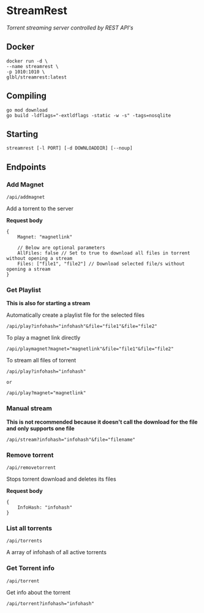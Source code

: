 # StreamRest
*Torrent streaming server controlled by REST API's*

## Docker
```
docker run -d \
--name streamrest \
-p 1010:1010 \
glbl/streamrest:latest
```

## Compiling
```
go mod download
go build -ldflags="-extldflags -static -w -s" -tags=nosqlite
```

## Starting
`streamrest [-l PORT] [-d DOWNLOADDIR] [--noup]`

## Endpoints

### Add Magnet
`/api/addmagnet`

Add a torrent to the server

**Request body**
```
{
    Magnet: "magnetlink"

    // Below are optional parameters
    AllFiles: false // Set to true to download all files in torrent without opening a stream
    Files: ["file1", "file2"] // Download selected file/s without opening a stream
}
```

### Get Playlist

**This is also for starting a stream**

Automatically create a playlist file for the selected files

```
/api/play?infohash="infohash"&file="file1"&file="file2"
```

To play a magnet link directly

```
/api/playmagnet?magnet="magnetlink"&file="file1"&file="file2"
```

To stream all files of torrent

```
/api/play?infohash="infohash"

or

/api/play?magnet="magnetlink"
```


### Manual stream

**This is not recommended because it doesn't call the download for the file and only supports one file**

```
/api/stream?infohash="infohash"&file="filename"
```

### Remove torrent
`/api/removetorrent`

Stops torrent download and deletes its files

**Request body**
```
{
    InfoHash: "infohash"
}
```

### List all torrents
`/api/torrents`

A array of infohash of all active torrents

### Get Torrent info
`/api/torrent`

Get info about the torrent

```
/api/torrent?infohash="infohash"
```